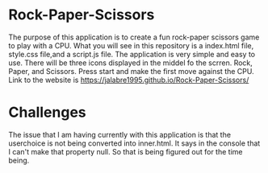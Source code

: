 # Rock-Paper-Scissors

The purpose of this application is to create a fun rock-paper scissors game to play with a CPU. What you will see in this repository is a index.html file, style.css file,and a script.js file. The application is very simple and easy to use. There will be three icons displayed in the middel fo the scrren. Rock, Paper, and Scissors. Press start and make the first move against the CPU. Link to the website is  https://jalabre1995.github.io/Rock-Paper-Scissors/

# Challenges
The issue that I am having currently with this application is that the userchoice is not being converted into inner.html. It says in the console that I can't make that property null. So that is being figured out for the time being. 
